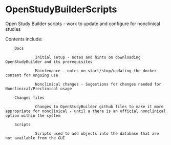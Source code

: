 # OpenStudyBuilderScripts
Open Study Builder scripts - work to update and configure for nonclinical studies

 Contents include:
 
        Docs
 
                 Initial setup - notes and hints on downloading OpenStudyBuilder and its prerequisites
                 
                 Maintenance - notes on start/stop/updating the docker content for ongoing use
                 
                 Nonclinical changes - Sugestions for changes needed for Nonclinical/Preclinical usage
                 
        Changes files
        
                 Changes to OpenStudyBuilder github files to make it more appropriate for nonclinical - until a there is an official nonclinical option within the system
                 
        Scripts
        
                 Scripts used to add objects into the database that are not available from the GUI
                    
        
